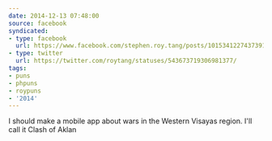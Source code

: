 ```yaml
---
date: 2014-12-13 07:48:00
source: facebook
syndicated:
- type: facebook
  url: https://www.facebook.com/stephen.roy.tang/posts/10153412274373912
- type: twitter
  url: https://twitter.com/roytang/statuses/543673719306981377/
tags:
- puns
- phpuns
- roypuns
- '2014'
---
```


I should make a mobile app about wars in the Western Visayas region. I'll call it Clash of Aklan